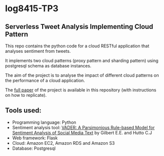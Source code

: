# log8415-TP3
## Serverless Tweet Analysis Implementing Cloud Pattern

This repo contains the python code for a cloud RESTful application that analyses sentiment from tweets.

It implements two cloud patterns (proxy pattern and sharding pattern) using postgresql schema as database instances.

The aim of the project is to analyse the impact of different cloud patterns on the performance of a cloud application.

The [full paper](https://github.com/tna-hub/Serverless-Tweet-Analysis-Implementing-CloudPatterns/blob/master/final%20paper.pdf) of the project is available in this repository (with instructions on how to replicate).

## Tools used:
* Programming language: Python
* Sentiment analysis tool: [VADER: A Parsimonious Rule-based Model for Sentiment Analysis of Social Media Text](http://eegilbert.org/papers/icwsm14.vader.hutto.pdf) by Gilbert E.E. and Hutto C.J
* Web framework: Flask
* Cloud: Amazon EC2, Amazon RDS and Amazon S3
* Database: Postgresql





